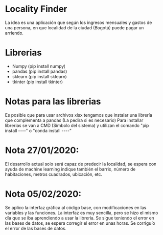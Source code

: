 # Locality Finder
 La idea es una aplicación que según los ingresos mensuales y gastos de una persona, en que localidad 
 de la ciudad (Bogotá) puede pagar un arriendo.

# Librerias
- Numpy     (pip install numpy)
- pandas    (pip install pandas)
- sklearn   (pip install sklearn)
- tkinter   (pip install tkinter)

# Notas para las librerias
Es posible que para usar archivos xlsx tengamos que instalar una librería que complementa a pandas (La pedira si es necesario)
Para installar librerias se van a CMD (Símbolo del sistema) y utilizan el comando "pip install ----" o "conda install ----"

# Nota 27/01/2020:
El desarrollo actual solo será capaz de predecir la localidad, se espera con ayuda de machine learning
indique también el barrio, número de habitaciones, metros cuadrados, ubicación, etc.

# Nota 05/02/2020:
Se aplico la interfaz gráfica al código base, con modificaciones en las variables y las funciones.
La interfaz es muy sencilla, pero se hizo el mismo día que se iba aprendiendo a usar la librería.
Se sigue teniendo el error en las bases de datos, se espera corregir el error en unas horas.
Se corriguío el error de las bases de datos.
